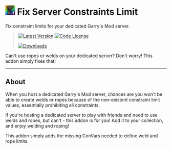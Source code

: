 # <img src="logo.jpg" width="30" alt="The addon's logo." /> Fix Server Constraints Limit
Fix constraint limits for your dedicated Garry's Mod server.

> [<img alt="Latest Version" src="https://img.shields.io/steam/update-date/3497996983?style=for-the-badge&logo=github&label=Updated">](https://steamcommunity.com/sharedfiles/filedetails/changelog/3497996983)    [<img alt="Code License" src="https://img.shields.io/github/license/BlueWitherer/FixServerConstraints?style=for-the-badge&logo=gnu&logoColor=ffffff&label=License">](LICENSE.md)
>  
> [<img alt="Downloads" src="https://img.shields.io/steam/downloads/3497996983?style=for-the-badge&logo=steam&label=Downloads">](https://steamcommunity.com/sharedfiles/filedetails/?id=3497996983)

Can't use ropes or welds on your dedicated server? Don't worry! This addon simply fixes that!

---

## About

When you host a dedicated Garry's Mod server, chances are you won't be able to create welds or ropes because of the non-existent constraint limit values, essentially prohibiting all constraints.

If you're hosting a dedicated server to play with friends and need to use welds and ropes, but can't - this addon is for you! Add it to your collection, and enjoy welding and roping!

This addon simply adds the missing ConVars needed to define weld and rope limits.
